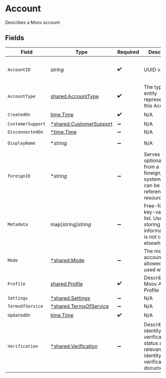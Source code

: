 # Account

Describes a Moov account


## Fields

| Field                                                                                                   | Type                                                                                                    | Required                                                                                                | Description                                                                                             | Example                                                                                                 |
| ------------------------------------------------------------------------------------------------------- | ------------------------------------------------------------------------------------------------------- | ------------------------------------------------------------------------------------------------------- | ------------------------------------------------------------------------------------------------------- | ------------------------------------------------------------------------------------------------------- |
| `AccountID`                                                                                             | *string*                                                                                                | :heavy_check_mark:                                                                                      | UUID v4                                                                                                 | ec7e1848-dc80-4ab0-8827-dd7fc0737b43                                                                    |
| `AccountType`                                                                                           | [shared.AccountType](../../../pkg/models/shared/accounttype.md)                                         | :heavy_check_mark:                                                                                      | The type of entity represented by this Account                                                          | business                                                                                                |
| `CreatedOn`                                                                                             | [time.Time](https://pkg.go.dev/time#Time)                                                               | :heavy_check_mark:                                                                                      | N/A                                                                                                     |                                                                                                         |
| `CustomerSupport`                                                                                       | [*shared.CustomerSupport](../../../pkg/models/shared/customersupport.md)                                | :heavy_minus_sign:                                                                                      | N/A                                                                                                     |                                                                                                         |
| `DisconnectedOn`                                                                                        | [*time.Time](https://pkg.go.dev/time#Time)                                                              | :heavy_minus_sign:                                                                                      | N/A                                                                                                     |                                                                                                         |
| `DisplayName`                                                                                           | **string*                                                                                               | :heavy_minus_sign:                                                                                      | N/A                                                                                                     | Whole Body Fitness                                                                                      |
| `ForeignID`                                                                                             | **string*                                                                                               | :heavy_minus_sign:                                                                                      | Serves as an optional alias from a foreign/external system which can be used to reference this resource | 4528aba-b9a1-11eb-8529-0242ac13003                                                                      |
| `Metadata`                                                                                              | map[string]*string*                                                                                     | :heavy_minus_sign:                                                                                      | Free-form key-value pair list. Useful for storing information that is not captured elsewhere.           |                                                                                                         |
| `Mode`                                                                                                  | [*shared.Mode](../../../pkg/models/shared/mode.md)                                                      | :heavy_minus_sign:                                                                                      | The mode this account is allowed to be used within.                                                     | production                                                                                              |
| `Profile`                                                                                               | [shared.Profile](../../../pkg/models/shared/profile.md)                                                 | :heavy_check_mark:                                                                                      | Describes a Moov Account Profile                                                                        |                                                                                                         |
| `Settings`                                                                                              | [*shared.Settings](../../../pkg/models/shared/settings.md)                                              | :heavy_minus_sign:                                                                                      | N/A                                                                                                     |                                                                                                         |
| `TermsOfService`                                                                                        | [*shared.TermsOfService](../../../pkg/models/shared/termsofservice.md)                                  | :heavy_minus_sign:                                                                                      | N/A                                                                                                     |                                                                                                         |
| `UpdatedOn`                                                                                             | [time.Time](https://pkg.go.dev/time#Time)                                                               | :heavy_check_mark:                                                                                      | N/A                                                                                                     |                                                                                                         |
| `Verification`                                                                                          | [*shared.Verification](../../../pkg/models/shared/verification.md)                                      | :heavy_minus_sign:                                                                                      | Describes identity verification status and relevant identity verification documents                     |                                                                                                         |
